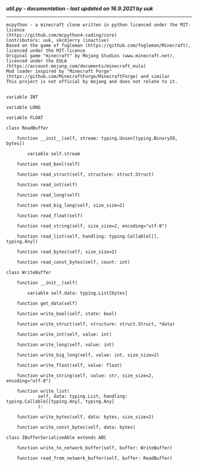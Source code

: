 ***util.py - documentation - last updated on 16.9.2021 by uuk***
___

    mcpython - a minecraft clone written in python licenced under the MIT-licence 
    (https://github.com/mcpython4-coding/core)
    Contributors: uuk, xkcdjerry (inactive)
    Based on the game of fogleman (https://github.com/fogleman/Minecraft), licenced under the MIT-licence
    Original game "minecraft" by Mojang Studios (www.minecraft.net), licenced under the EULA
    (https://account.mojang.com/documents/minecraft_eula)
    Mod loader inspired by "Minecraft Forge" (https://github.com/MinecraftForge/MinecraftForge) and similar
    This project is not official by mojang and does not relate to it.


    variable INT

    variable LONG

    variable FLOAT

    class ReadBuffer

        function __init__(self, stream: typing.Union[typing.BinaryIO, bytes])

            variable self.stream

        function read_bool(self)

        function read_struct(self, structure: struct.Struct)

        function read_int(self)

        function read_long(self)

        function read_big_long(self, size_size=2)

        function read_float(self)

        function read_string(self, size_size=2, encoding="utf-8")

        function read_list(self, handling: typing.Callable[[], typing.Any])

        function read_bytes(self, size_size=2)

        function read_const_bytes(self, count: int)

    class WriteBuffer

        function __init__(self)

            variable self.data: typing.List[bytes]

        function get_data(self)

        function write_bool(self, state: bool)

        function write_struct(self, structure: struct.Struct, *data)

        function write_int(self, value: int)

        function write_long(self, value: int)

        function write_big_long(self, value: int, size_size=2)

        function write_float(self, value: float)

        function write_string(self, value: str, size_size=2, encoding="utf-8")

        function write_list(
                self, data: typing.List, handling: typing.Callable[[typing.Any], typing.Any]
                ):

        function write_bytes(self, data: bytes, size_size=2)

        function write_const_bytes(self, data: bytes)

    class IBufferSerializeAble extends ABC

        function write_to_network_buffer(self, buffer: WriteBuffer)

        function read_from_network_buffer(self, buffer: ReadBuffer)
